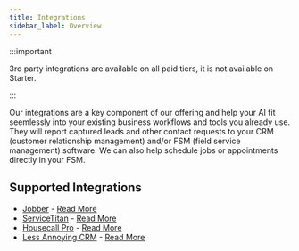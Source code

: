 ```yaml
---
title: Integrations
sidebar_label: Overview
---
```


:::important

3rd party integrations are available on all paid tiers, it is not available on Starter.

:::

Our integrations are a key component of our offering and help your AI fit seemlessly into your existing business workflows and tools you already use. They will report captured leads and other contact requests to your CRM (customer relationship management) and/or FSM (field service management) software. We can also help schedule jobs or appointments directly in your FSM.

## Supported Integrations

- [Jobber](https://getjobber.com/) - [Read More](/help/integrations/integration-jobber)
- [ServiceTitan](https://www.servicetitan.com/) - [Read More](/help/integrations/integration-service-titan)
- [Housecall Pro](ttps://www.housecallpro.com) - [Read More](/help/integrations/integration-housecall-pro)
- [Less Annoying CRM](https://www.lessannoyingcrm.com/) - [Read More](/help/integrations/integration-lacrm)
